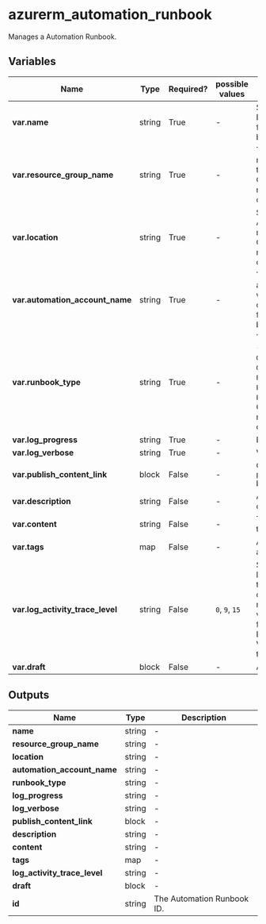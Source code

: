 # azurerm_automation_runbook

Manages a Automation Runbook.

## Variables

| Name | Type | Required? |  possible values |  Description |
| ---- | ---- | --------- |  ----------- | ----------- |
| **var.name** | string | True | -  |  Specifies the name of the Runbook. Changing this forces a new resource to be created. | 
| **var.resource_group_name** | string | True | -  |  The name of the resource group in which the Runbook is created. Changing this forces a new resource to be created. | 
| **var.location** | string | True | -  |  Specifies the supported Azure location where the resource exists. Changing this forces a new resource to be created. | 
| **var.automation_account_name** | string | True | -  |  The name of the automation account in which the Runbook is created. Changing this forces a new resource to be created. | 
| **var.runbook_type** | string | True | -  |  The type of the runbook - can be either `Graph`, `GraphPowerShell`, `GraphPowerShellWorkflow`, `PowerShellWorkflow`, `PowerShell`, `Python3`, `Python2` or `Script`. Changing this forces a new resource to be created. | 
| **var.log_progress** | string | True | -  |  Progress log option. | 
| **var.log_verbose** | string | True | -  |  Verbose log option. | 
| **var.publish_content_link** | block | False | -  |  One `publish_content_link` block. | 
| **var.description** | string | False | -  |  A description for this credential. | 
| **var.content** | string | False | -  |  The desired content of the runbook. | 
| **var.tags** | map | False | -  |  A mapping of tags to assign to the resource. | 
| **var.log_activity_trace_level** | string | False | `0`, `9`, `15`  |  Specifies the activity-level tracing options of the runbook, available only for Graphical runbooks. Possible values are `0` for None, `9` for Basic, and `15` for Detailed. Must turn on Verbose logging in order to see the tracing. | 
| **var.draft** | block | False | -  |  A `draft` block . | 



## Outputs

| Name | Type | Description |
| ---- | ---- | --------- | 
| **name** | string  | - | 
| **resource_group_name** | string  | - | 
| **location** | string  | - | 
| **automation_account_name** | string  | - | 
| **runbook_type** | string  | - | 
| **log_progress** | string  | - | 
| **log_verbose** | string  | - | 
| **publish_content_link** | block  | - | 
| **description** | string  | - | 
| **content** | string  | - | 
| **tags** | map  | - | 
| **log_activity_trace_level** | string  | - | 
| **draft** | block  | - | 
| **id** | string  | The Automation Runbook ID. | 